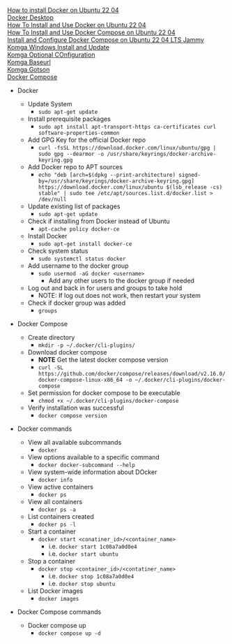 [How to install Docker on Ubuntu 22 04](https://linuxconfig.org/how-to-install-docker-on-ubuntu-22-04)<br />
[Docker Desktop](https://www.docker.com/products/docker-desktop)<br />
[How To Install and Use Docker on Ubuntu 22 04](https://www.digitalocean.com/community/tutorials/how-to-install-and-use-docker-on-ubuntu-22-04)<br />
[How To Install and Use Docker Compose on Ubuntu 22 04](https://digitalocean.com/community/tutorials/how-to-install-and-use-docker-compose-on-ubuntu-22-04)<br />
[Install and Configure Docker Compose on Ubuntu 22 04 LTS Jammy](https://www.how2shout.com/linux/install-and-configure-docker-compose-on-ubuntu-22-04-lts-jammy)<br />
[Komga Windows Install and Update](https://komga.org/installation/thirdparty.html#windows-installer-and-updater)<br />
[Komga Optional COnfiguration](https://komga.org/installation/configuration.html#optional-configuration)<br />
[Komga Baseurl](https://komga.org/installation/configuration.html#server-servlet-context-path-server-servlet-context-path-baseurl)<br />
[Komga Gotson](https://github.com/gotson/komga/issues/353)<br />
[Docker Compose](https://github.com/docker/compose/releases/)<br />

* Docker
  * Update System
    * `sudo apt-get update`
  * Install prerequisite packages
    * `sudo apt install apt-transport-https ca-certificates curl software-properties-common`
  * Add GPG Key for the official Docker repo
    * `curl -fsSL https://download.docker.com/linux/ubuntu/gpg | sudo gpg --dearmor -o /usr/share/keyrings/docker-archive-keyring.gpg`
  * Add Docker repo to APT sources
    * `echo "deb [arch=$(dpkg --print-architecture) signed-by=/usr/share/keyrings/docker-archive-keyring.gpg] https://download.docker.com/linux/ubuntu $(lsb_release -cs) stable" | sudo tee /etc/apt/sources.list.d/docker.list > /dev/null`
  * Update existing list of packages
    * `sudo apt-get update`
  * Check if installing from Docker instead of Ubuntu
    * `apt-cache policy docker-ce`
  * Install Docker
    * `sudo apt-get install docker-ce`
  * Check system status
    * `sudo systemctl status docker`
  * Add username to the docker group
    * `sudo usermod -aG docker <username>`
      * Add any other users to the docker group if needed
  * Log out and back in for users and groups to take hold
    * NOTE: If log out does not work, then restart your system
  * Check if docker group was added
    * `groups`
* Docker Compose
  * Create directory
    * `mkdir -p ~/.docker/cli-plugins/`
  * Download docker compose
    * **NOTE** Get the latest docker compose version
    * `curl -SL https://github.com/docker/compose/releases/download/v2.16.0/docker-compose-linux-x86_64 -o ~/.docker/cli-plugins/docker-compose`
  * Set permission for docker compose to be executable
    * `chmod +x ~/.docker/cli-plugins/docker-compose`
  * Verify installation was successful
    * `docker compose version`

* Docker commands
  * View all available subcommands
    * `docker`
  * View options available to a specific command
    * `docker docker-subcommand --help`
  * View system-wide information about DOcker
    * `docker info`
  * View active containers
    * `docker ps`
  * View all containers
    * `docker ps -a`
  * List containers created
    * `docker ps -l`
  * Start a container
    * `docker start <conatiner_id>/<container_name>`
      * i.e. `docker start 1c08a7a0d0e4`
      * i.e. `docker start ubuntu`
  * Stop a container
    * `docker stop <container_id>/<contatiner_name>`
      * i.e. `docker stop 1c08a7a0d0e4`
      * i.e. `docker stop ubuntu`
  * List Docker images
    * `docker images`
* Docker Compose commands
  * Docker compose up
    * `docker compose up -d`
